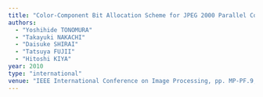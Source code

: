 ```yaml
---
title: "Color-Component Bit Allocation Scheme for JPEG 2000 Parallel Codec"
authors:
  - "Yoshihide TONOMURA"
  - "Takayuki NAKACHI"
  - "Daisuke SHIRAI"
  - "Tatsuya FUJII"
  - "Hitoshi KIYA"
year: 2010
type: "international"
venue: "IEEE International Conference on Image Processing, pp. MP-PF.9, Hong Kong, 2010-09-27."
---
```


